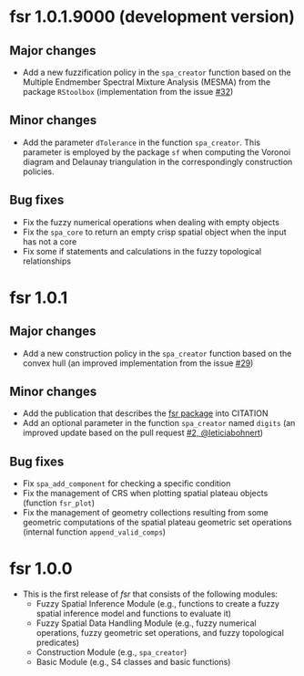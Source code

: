 # fsr 1.0.1.9000 (development version)

## Major changes

- Add a new fuzzification policy in the `spa_creator` function based on the Multiple Endmember Spectral Mixture Analysis (MESMA) from the package `RStoolbox` (implementation from the issue [#32](https://github.com/accarniel/fsr/issues/32))

## Minor changes

- Add the parameter `dTolerance` in the function `spa_creator`. This parameter is employed by the package `sf` when computing the Voronoi diagram and Delaunay triangulation in the correspondingly construction policies.

## Bug fixes

- Fix the fuzzy numerical operations when dealing with empty objects
- Fix the `spa_core` to return an empty crisp spatial object when the input has not a core
- Fix some if statements and calculations in the fuzzy topological relationships

# fsr 1.0.1

## Major changes

- Add a new construction policy in the `spa_creator` function based on the convex hull (an improved implementation from the issue [#29](https://github.com/accarniel/fsr/issues/29))

## Minor changes

- Add the publication that describes the [fsr package](https://dl.acm.org/doi/abs/10.1145/3474717.3484255) into CITATION
- Add an optional parameter in the function `spa_creator` named `digits` (an improved update based on the pull request [#2, @leticiabohnert](https://github.com/accarniel/fsr/pull/28))

## Bug fixes

- Fix `spa_add_component` for checking a specific condition
- Fix the management of CRS when plotting spatial plateau objects (function `fsr_plot`)
- Fix the management of geometry collections resulting from some geometric computations of the spatial plateau geometric set operations (internal function `append_valid_comps`)
  
# fsr 1.0.0

- This is the first release of _fsr_ that consists of the following modules:
  - Fuzzy Spatial Inference Module (e.g., functions to create a fuzzy spatial inference model and functions to evaluate it)
  - Fuzzy Spatial Data Handling Module (e.g., fuzzy numerical operations, fuzzy geometric set operations, and fuzzy topological predicates)
  - Construction Module (e.g., `spa_creator`)
  - Basic Module (e.g., S4 classes and basic functions)